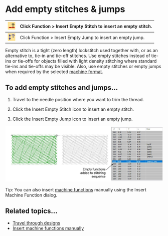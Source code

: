 # Add empty stitches & jumps

| ![InsertEmptySitch.png](assets/InsertEmptySitch.png) | Click Function > Insert Empty Stitch to insert an empty stitch. |
| ---------------------------------------------------- | --------------------------------------------------------------- |
| ![InsertEmptyJump.png](assets/InsertEmptyJump.png)   | Click Function > Insert Empty Jump to insert an empty jump.     |

Empty stitch is a tight (zero length) lockstitch used together with, or as an alternative to, tie-in and tie-off stitches. Use empty stitches instead of tie-ins or tie-offs for objects filled with light density stitching where standard tie-ins and tie-offs may be visible. Also, use empty stitches or empty jumps when required by the selected [machine format](../../glossary/glossary).

## To add empty stitches and jumps...

1. Travel to the needle position where you want to trim the thread.

2. Click the Insert Empty Stitch icon to insert an empty stitch.

3. Click the Insert Empty Jump icon to insert an empty jump.

![AddEmptyFunctions.png](assets/AddEmptyFunctions.png)

Tip: You can also insert [machine functions](../../glossary/glossary) manually using the Insert Machine Function dialog.

## Related topics...

- [Travel through designs](../../Basics/view/Travel_through_designs)
- [Insert machine functions manually](../../Modifying/functions/Insert_machine_functions_manually)
